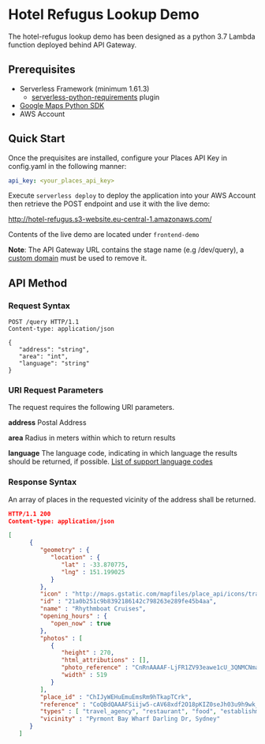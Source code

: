 # Hotel Refugus Lookup Demo

The hotel-refugus lookup demo has been designed as a python 3.7 Lambda function deployed behind API Gateway.



## Prerequisites
* Serverless Framework (minimum 1.61.3)
    * [serverless-python-requirements](https://github.com/UnitedIncome/serverless-python-requirements) plugin
* [Google Maps Python SDK](https://github.com/googlemaps/google-maps-services-python)
* AWS Account

## Quick Start

Once the prequisites are installed, configure your Places API Key in config.yaml in the following manner:

```yaml
api_key: <your_places_api_key>
```

Execute `serverless deploy` to deploy the application into your AWS Account then retrieve the POST endpoint and use it with the live demo:

http://hotel-refugus.s3-website.eu-central-1.amazonaws.com/

Contents of the live demo are located under `frontend-demo`

**Note**: The API Gateway URL contains the stage name (e.g /dev/query), a [custom domain](https://docs.aws.amazon.com/apigateway/latest/developerguide/how-to-custom-domains.html) must be used to remove it.

## API Method

### Request Syntax

```
POST /query HTTP/1.1
Content-type: application/json

{
   "address": "string",
   "area": "int",
   "language": "string"
}
```

### URI Request Parameters
The request requires the following URI parameters.

**address** Postal Address

**area** Radius in meters within which to return results

**language**  The language code, indicating in which language the results should be returned, if possible. [List of support language codes](https://developers.google.com/maps/faq#languagesupport)

### Response Syntax

An array of places in the requested vicinity of the address shall be returned.

```json
HTTP/1.1 200
Content-type: application/json

[
      {
         "geometry" : {
            "location" : {
               "lat" : -33.870775,
               "lng" : 151.199025
            }
         },
         "icon" : "http://maps.gstatic.com/mapfiles/place_api/icons/travel_agent-71.png",
         "id" : "21a0b251c9b8392186142c798263e289fe45b4aa",
         "name" : "Rhythmboat Cruises",
         "opening_hours" : {
            "open_now" : true
         },
         "photos" : [
            {
               "height" : 270,
               "html_attributions" : [],
               "photo_reference" : "CnRnAAAAF-LjFR1ZV93eawe1cU_3QNMCNmaGkowY7CnOf-kcNmPhNnPEG9W979jOuJJ1sGr75rhD5hqKzjD8vbMbSsRnq_Ni3ZIGfY6hKWmsOf3qHKJInkm4h55lzvLAXJVc-Rr4kI9O1tmIblblUpg2oqoq8RIQRMQJhFsTr5s9haxQ07EQHxoUO0ICubVFGYfJiMUPor1GnIWb5i8",
               "width" : 519
            }
         ],
         "place_id" : "ChIJyWEHuEmuEmsRm9hTkapTCrk",
         "reference" : "CoQBdQAAAFSiijw5-cAV68xdf2O18pKIZ0seJh03u9h9wk_lEdG-cP1dWvp_QGS4SNCBMk_fB06YRsfMrNkINtPez22p5lRIlj5ty_HmcNwcl6GZXbD2RdXsVfLYlQwnZQcnu7ihkjZp_2gk1-fWXql3GQ8-1BEGwgCxG-eaSnIJIBPuIpihEhAY1WYdxPvOWsPnb2-nGb6QGhTipN0lgaLpQTnkcMeAIEvCsSa0Ww",
         "types" : [ "travel_agency", "restaurant", "food", "establishment" ],
         "vicinity" : "Pyrmont Bay Wharf Darling Dr, Sydney"
      }
   ]
```